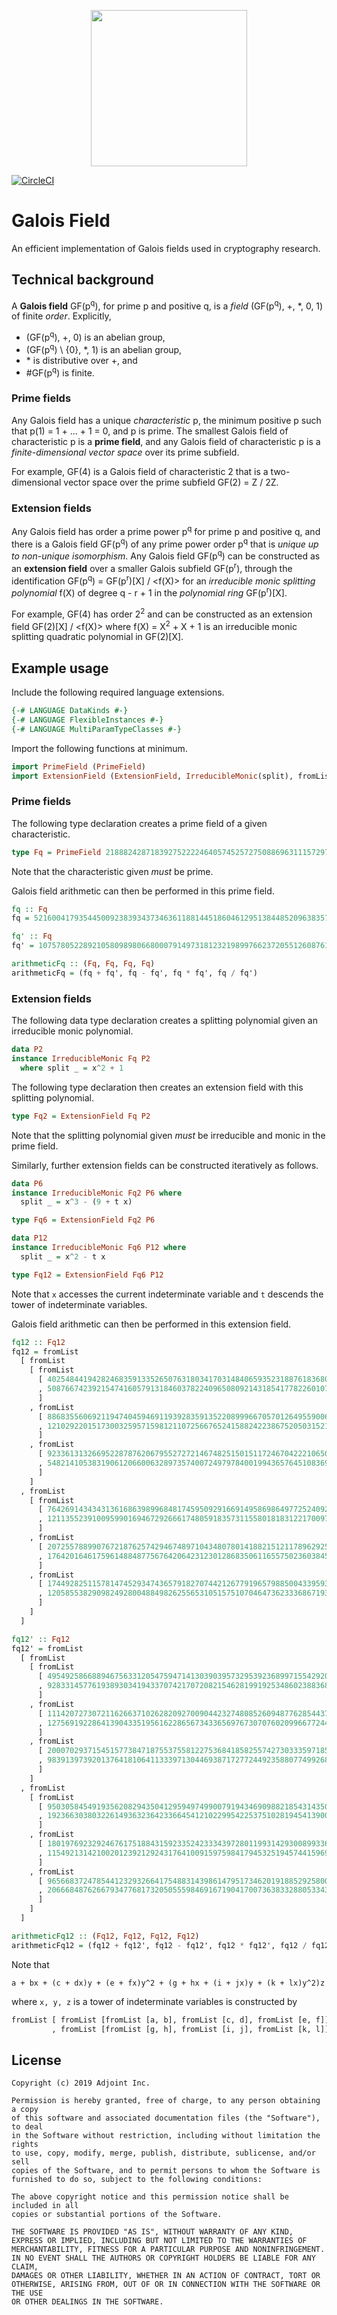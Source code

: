 <p align="center">
  <a href="http://www.adjoint.io"><img src="https://www.adjoint.io/assets/img/adjoint-logo@2x.png" width="250"/></a>
</p>

[![CircleCI](https://circleci.com/gh/adjoint-io/galois-field.svg?style=svg)](https://circleci.com/gh/adjoint-io/galois-field)

# Galois Field

An efficient implementation of Galois fields used in cryptography research.

## Technical background

A **Galois field** GF(p<sup>q</sup>), for prime p and positive q, is a *field* (GF(p<sup>q</sup>), +, \*, 0, 1) of finite *order*. Explicitly,
- (GF(p<sup>q</sup>), +, 0) is an abelian group,
- (GF(p<sup>q</sup>) \\ \{0\}, \*, 1) is an abelian group,
- \* is distributive over +, and
- \#GF(p<sup>q</sup>) is finite.

### Prime fields

Any Galois field has a unique *characteristic* p, the minimum positive p such that p(1) = 1 + ... + 1 = 0, and p is prime. The smallest Galois field of characteristic p is a **prime field**, and any Galois field of characteristic p is a *finite-dimensional vector space* over its prime subfield.

For example, GF(4) is a Galois field of characteristic 2 that is a two-dimensional vector space over the prime subfield GF(2) = Z / 2Z.

### Extension fields

Any Galois field has order a prime power p<sup>q</sup> for prime p and positive q, and there is a Galois field GF(p<sup>q</sup>) of any prime power order p<sup>q</sup> that is *unique up to non-unique isomorphism*. Any Galois field GF(p<sup>q</sup>) can be constructed as an **extension field** over a smaller Galois subfield GF(p<sup>r</sup>), through the identification GF(p<sup>q</sup>) = GF(p<sup>r</sup>)[X] / \<f(X)\> for an *irreducible monic splitting polynomial* f(X) of degree q - r + 1 in the *polynomial ring* GF(p<sup>r</sup>)[X].

For example, GF(4) has order 2<sup>2</sup> and can be constructed as an extension field GF(2)[X] / \<f(X)\> where f(X) = X<sup>2</sup> + X + 1 is an irreducible monic splitting quadratic polynomial in GF(2)[X].

## Example usage

Include the following required language extensions.
```haskell
{-# LANGUAGE DataKinds #-}
{-# LANGUAGE FlexibleInstances #-}
{-# LANGUAGE MultiParamTypeClasses #-}
```
Import the following functions at minimum.
```haskell
import PrimeField (PrimeField)
import ExtensionField (ExtensionField, IrreducibleMonic(split), fromList, t, x)
```

### Prime fields

The following type declaration creates a prime field of a given characteristic.
```haskell
type Fq = PrimeField 21888242871839275222246405745257275088696311157297823662689037894645226208583
```
Note that the characteristic given *must* be prime.

Galois field arithmetic can then be performed in this prime field.
```haskell
fq :: Fq
fq = 5216004179354450092383934373463611881445186046129513844852096383579774061693

fq' :: Fq
fq' = 10757805228921058098980668000791497318123219899766237205512608761387909753942

arithmeticFq :: (Fq, Fq, Fq, Fq)
arithmeticFq = (fq + fq', fq - fq', fq * fq', fq / fq')
```

### Extension fields

The following data type declaration creates a splitting polynomial given an irreducible monic polynomial.
```haskell
data P2
instance IrreducibleMonic Fq P2
  where split _ = x^2 + 1
```
The following type declaration then creates an extension field with this splitting polynomial.
```haskell
type Fq2 = ExtensionField Fq P2
```
Note that the splitting polynomial given *must* be irreducible and monic in the prime field.

Similarly, further extension fields can be constructed iteratively as follows.
```haskell
data P6
instance IrreducibleMonic Fq2 P6 where
  split _ = x^3 - (9 + t x)

type Fq6 = ExtensionField Fq2 P6

data P12
instance IrreducibleMonic Fq6 P12 where
  split _ = x^2 - t x

type Fq12 = ExtensionField Fq6 P12
```
Note that `x` accesses the current indeterminate variable and `t` descends the tower of indeterminate variables.

Galois field arithmetic can then be performed in this extension field.
```haskell
fq12 :: Fq12
fq12 = fromList
  [ fromList
    [ fromList
      [ 4025484419428246835913352650763180341703148406593523188761836807196412398582
      , 5087667423921547416057913184603782240965080921431854177822601074227980319916
      ]
    , fromList
      [ 8868355606921194740459469119392835913522089996670570126495590065213716724895
      , 12102922015173003259571598121107256676524158824223867520503152166796819430680
      ]
    , fromList
      [ 92336131326695228787620679552727214674825150151172467042221065081506740785
      , 5482141053831906120660063289735740072497978400199436576451083698548025220729
      ]
    ]
  , fromList
    [ fromList
      [ 7642691434343136168639899684817459509291669149586986497725240920715691142493
      , 1211355239100959901694672926661748059183573115580181831221700974591509515378
      ]
    , fromList
      [ 20725578899076721876257429467489710434807801418821512117896292558010284413176
      , 17642016461759614884877567642064231230128683506116557502360384546280794322728
      ]
    , fromList
      [ 17449282511578147452934743657918270744212677919657988500433959352763226500950
      , 1205855382909824928004884982625565310515751070464736233368671939944606335817
      ]
    ]
  ]

fq12' :: Fq12
fq12' = fromList
  [ fromList
    [ fromList
      [ 495492586688946756331205475947141303903957329539236899715542920513774223311
      , 9283314577619389303419433707421707208215462819919253486023883680690371740600
      ]
    , fromList
      [ 11142072730721162663710262820927009044232748085260948776285443777221023820448
      , 1275691922864139043351956162286567343365697673070760209966772441869205291758
      ]
    , fromList
      [ 20007029371545157738471875537558122753684185825574273033359718514421878893242
      , 9839139739201376418106411333971304469387172772449235880774992683057627654905
      ]
    ]
  , fromList
    [ fromList
      [ 9503058454919356208294350412959497499007919434690988218543143506584310390240
      , 19236630380322614936323642336645412102299542253751028194541390082750834966816
      ]
    , fromList
      [ 18019769232924676175188431592335242333439728011993142930089933693043738917983
      , 11549213142100201239212924317641009159759841794532519457441596987622070613872
      ]
    , fromList
      [ 9656683724785441232932664175488314398614795173462019188529258009817332577664
      , 20666848762667934776817320505559846916719041700736383328805334359135638079015
      ]
    ]
  ]

arithmeticFq12 :: (Fq12, Fq12, Fq12, Fq12)
arithmeticFq12 = (fq12 + fq12', fq12 - fq12', fq12 * fq12', fq12 / fq12')
```
Note that
```
a + bx + (c + dx)y + (e + fx)y^2 + (g + hx + (i + jx)y + (k + lx)y^2)z
```
where `x, y, z` is a tower of indeterminate variables is constructed by
```haskell
fromList [ fromList [fromList [a, b], fromList [c, d], fromList [e, f]]
         , fromList [fromList [g, h], fromList [i, j], fromList [k, l]] ] :: Fq12
```

## License

```
Copyright (c) 2019 Adjoint Inc.

Permission is hereby granted, free of charge, to any person obtaining a copy
of this software and associated documentation files (the "Software"), to deal
in the Software without restriction, including without limitation the rights
to use, copy, modify, merge, publish, distribute, sublicense, and/or sell
copies of the Software, and to permit persons to whom the Software is
furnished to do so, subject to the following conditions:

The above copyright notice and this permission notice shall be included in all
copies or substantial portions of the Software.

THE SOFTWARE IS PROVIDED "AS IS", WITHOUT WARRANTY OF ANY KIND,
EXPRESS OR IMPLIED, INCLUDING BUT NOT LIMITED TO THE WARRANTIES OF
MERCHANTABILITY, FITNESS FOR A PARTICULAR PURPOSE AND NONINFRINGEMENT.
IN NO EVENT SHALL THE AUTHORS OR COPYRIGHT HOLDERS BE LIABLE FOR ANY CLAIM,
DAMAGES OR OTHER LIABILITY, WHETHER IN AN ACTION OF CONTRACT, TORT OR
OTHERWISE, ARISING FROM, OUT OF OR IN CONNECTION WITH THE SOFTWARE OR THE USE
OR OTHER DEALINGS IN THE SOFTWARE.
```
